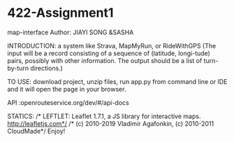# 422-Assignment1
map-interface
Author: JIAYI SONG &SASHA

INTRODUCTION: a system like Strava, MapMyRun, or RideWithGPS (The input will be a record consisting of a sequence of (latitude, longi-tude) pairs, possibly with other information. The output should be a list of turn-by-turn directions.)

TO USE: download project, unzip files, run app.py from command line or IDE and it will open the page in your browser.

API :openrouteservice.org/dev/#/api-docs

STATICS: /* LEFTLET: Leaflet 1.7.1, a JS library for interactive maps. http://leafletjs.com*/
         /* (c) 2010-2019 Vladimir Agafonkin, (c) 2010-2011 CloudMade*/
Enjoy!
